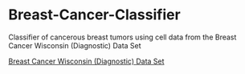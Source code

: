 # Breast-Cancer-Classifier
Classifier of cancerous breast tumors using cell data from the Breast Cancer Wisconsin (Diagnostic) Data Set

[Breast Cancer Wisconsin (Diagnostic) Data Set](https://www.kaggle.com/uciml/breast-cancer-wisconsin-data)
